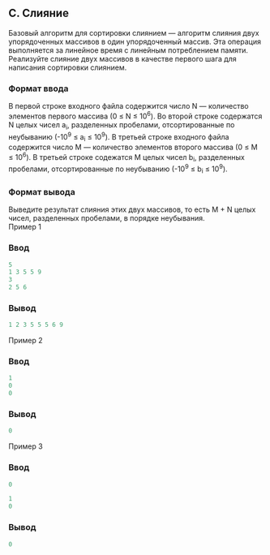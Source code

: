﻿## C. Слияние

Базовый алгоритм для сортировки слиянием — алгоритм слияния двух упорядоченных массивов в один упорядоченный массив. Эта операция выполняется за линейное время с линейным потреблением памяти.  
Реализуйте слияние двух массивов в качестве первого шага для написания сортировки слиянием.

### Формат ввода 
В первой строке входного файла содержится число N — количество элементов первого массива (0 ≤ N ≤ 10<sup>6</sup>).
Во второй строке содержатся N целых чисел a<sub>i</sub>, разделенных пробелами, отсортированные по неубыванию (-10<sup>9</sup> ≤ a<sub>i</sub> ≤ 10<sup>9</sup>).
В третьей строке входного файла содержится число M — количество элементов второго массива (0 ≤ M ≤ 10<sup>6</sup>).
В третьей строке содежатся M целых чисел b<sub>i</sub>, разделенных пробелами, отсортированные по неубыванию (-10<sup>9</sup> ≤ b<sub>i</sub> ≤ 10<sup>9</sup>).
### Формат вывода

Выведите результат слияния этих двух массивов, то есть M + N целых чисел, разделенных пробелами, в порядке неубывания.  
Пример 1   

### Ввод
```cpp
5
1 3 5 5 9
3
2 5 6
```
### Вывод
```cpp
1 2 3 5 5 5 6 9 
```
Пример 2   

### Ввод
```cpp
1
0
0

```
### Вывод
```cpp
0
```
Пример 3   

### Ввод
```cpp
0

1
0
```
### Вывод
```cpp
0
```

